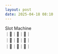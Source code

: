 ```yaml
---
layout: post
date: 2025-04-18 08:10
---
```


Slot Machine<br />
｜🍇｜🍇｜💎｜<br />
｜🍒｜🍒｜🍇｜<br />
｜🏴｜💎｜🤡｜<br />

